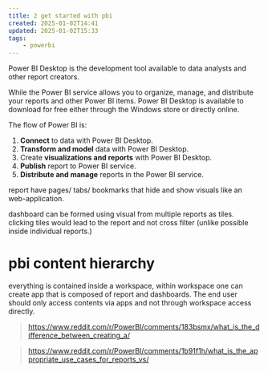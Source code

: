 ```yaml
---
title: 2 get started with pbi
created: 2025-01-02T14:41
updated: 2025-01-02T15:33
tags: 
    - powerbi
---
```

Power BI Desktop is the development tool available to data analysts and other report creators. 

While the Power BI service allows you to 
	organize, 
	manage, 
	and distribute 
your reports and other Power BI items. Power BI Desktop is available to download for free either through the Windows store or directly online.

The flow of Power BI is:
1. **Connect** to data with Power BI Desktop.
2. **Transform and model** data with Power BI Desktop.
3. Create **visualizations and reports** with Power BI Desktop.
4. **Publish** report to Power BI service.
5. **Distribute and manage** reports in the Power BI service.

report have pages/ tabs/ bookmarks that hide and show visuals  like an web-application.

dashboard can be formed using visual from multiple reports as tiles. clicking tiles would lead to the report and not cross filter (unlike possible inside individual reports.)


# pbi content hierarchy 
everything is contained inside a workspace, 
within workspace one can create app that is composed of report and dashboards. The end user should only access contents via apps and not through workspace access directly.
> https://www.reddit.com/r/PowerBI/comments/183bsmx/what_is_the_difference_between_creating_a/
>

> https://www.reddit.com/r/PowerBI/comments/1b91f1h/what_is_the_appropriate_use_cases_for_reports_vs/